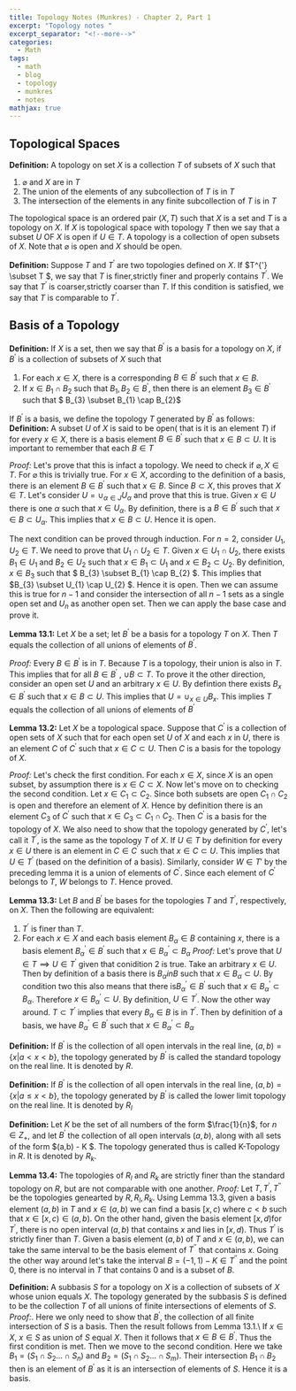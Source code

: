 ```yaml
---
title: Topology Notes (Munkres) - Chapter 2, Part 1
excerpt: "Topology notes "
excerpt_separator: "<!--more-->"
categories:
  - Math
tags:
  - math
  - blog
  - topology
  - munkres
  - notes
mathjax: true
---
```


## Topological Spaces
**Definition:** A topology on set $X$ is a collection $T$ of subsets of $X$ such that
1. $\varnothing$ and $X$ are in $T$
2. The union of the elements of any subcollection of $T$ is in $T$
3. The intersection of the elements in any finite subcollection of $T$ is in $T$

The topological space is an ordered pair $(X,T)$ such that $X$ is a set and $T$ is a topology on $X$.
If $X$ is topological space with topology $T$ then we say that a subset $U$ OF $X$ is open if $U \in T$. A topology is a collection of open subsets of $X$. Note that $\varnothing$ is open and $X$ should be open.

**Definition:** Suppose $T$ and $T^{'}$ are two topologies defined on $X$. If $T^{'} \subset T  $, we say that $T$ is finer,strictly finer and properly contains $T^{'}$. We say that $T^{'}$ is coarser,strictly coarser than $T$. If this condition is satisfied, we say that $T$ is comparable to $T^{'}$.
## Basis of a Topology
**Definition:** If $X$ is a set, then we say that $B^{'}$ is a basis for a topology on $X$, if $B^{'}$ is a collection of subsets of $X$ such that
1. For each $x \in X$, there is a corresponding $B \in B^{'}$ such that $x \in B$.
2. If $x \in B_{1} \cap B_{2}$ such that $B_{1},B_{2} \in B^{'}$, then there is an element $B_{3} \in B^{'}$ such that  $  B_{3} \subset B_{1} \cap B_{2}$
   
If $B^{'}$ is a basis, we define the topology $T$ generated by $B^{'}$ as follows: 
**Definition:** A subset $U$ of $X$ is said to be open( that is it is an element $T$) if for every $x \in X$, there is a basis element $B \in B^{'}$ such that $x \in B \subset U$. It is important to remember that each $B \in T$

*Proof:* Let's prove that this is infact a topology. We need to check if $\varnothing,X \in T$. For $\varnothing$ this is trivially true. For $x \in X$, according to the definition of a basis, there is an element $B \in B^{'}$ such that $x \in B$. Since $B \subset X$, this proves that $X \in T$.
Let's consider $U = \cup_{\alpha \in J} U_{\alpha}$ and prove that this is true. Given $x \in U$ there is one $\alpha$ such that $x \in U_{\alpha}$. By definition, there is a $B \in B^{'}$ such that $x \in B \subset U_{\alpha}$. This implies that $x \in B \subset U$. Hence it is open.

The next condition can be proved through induction. For $n=2$, consider $U_{1},U_{2} \in T$. We need to prove that $U_{1} \cap U_{2} \in T$. Given $x \in U_{1} \cap U_{2}$, there exists $B_{1} \in U_{1}$ and $B_{2} \in U_{2}$ such that $x \in B_{1} \subset U_{1}$ and $x \in B_{2} \subset U_{2}$. By definition, $x \in B_{3}$ such that $ B_{3} \subset  B_{1} \cap B_{2} $. This implies that $B_{3} \subset U_{1} \cap U_{2}   $. Hence it is open. Then we can assume this is true for $n-1$ and consider the intersection of all $n-1$ sets as a single open set and $U_{n}$ as another open set. Then we can apply the base case and prove it.

**Lemma 13.1:** Let $X$ be a set; let $B^{'}$ be a basis for a topology $T$ on $X$. Then $T$ equals the collection of all unions of elements of $B^{'}$.

*Proof:* Every $B \in B^{'}$ is in $T$. Because $T$ is a topology, their union is also in $T$. This implies that for all $B \in B^{'}$ , $\cup B \subset T$. To prove it the other direction, consider an open set $U$ and an arbitrary $x \in U$. By defintion there exists $B_{x} \in B^{'}$ such that $x \in B \subset U$. This implies that $U = \cup_{x \in U} B_{x}$. This implies $T$ equals the collection of all unions of elements of $B^{'}$

**Lemma 13.2:** Let $X$ be a topological space. Suppose that $C^{'}$ is a collection of open sets of $X$ such that for each open set $U$ of $X$ and each $x$ in $U$, there is an element $C$ of $C^{'}$ such that $x \in C \subset U$. Then $C$ is a basis for the topology of $X$.

*Proof:* Let's check the first condition. For each $x \in X$, since $X$ is an open subset, by assumption there is $x \in C \subset X$. Now let's move on to checking the second condition. Let $x \in C_{1} \subset C_{2}$. Since both subsets are open $C_{1} \cap C_{2}$ is open and therefore an element of $X$. Hence by definition there is an element $C_{3}$ of $C^{'}$ such that $x \in C_{3} \subset C_{1} \cap C_{2}$. Then $C^{'}$ is a basis for the topology of $X$.
We also need to show that the topology generated by $C^{'}$, let's call it $T^{'}$, is the same as the topology $T$ of $X$. If $U \in T$ by definition for every $x \in U$ there is an element in $C \in C^{'}$ such that $x \in C \subset U$. This implies that $U \in T^{'}$ (based on the definition of a basis). Similarly, consider $W \in T{'}$ by the preceding lemma it is a union of elements of $C^{'}$. Since each element of $C^{'}$ belongs to $T$, $W$ belongs to $T$. Hence proved.

**Lemma 13.3:** Let $B$ and $B^{'}$ be bases for the topologies $T$ and $T^{'}$, respectively, on $X$. Then the following are equivalent:
1. $T^{'}$ is finer than $T$.
2. For each $x \in X$ and each basis element $B_{\alpha} \in B$ containing $x$, there is a basis element $B^{'}_{\alpha} \in B^{'}$ such that $x \in B^{'}_{\alpha} \subset B_{\alpha}$
*Proof:* 
Let's prove that $U \in T \implies U \in T^{'}$ given that conidition 2 is true. Take an arbitrary $x \in U$. Then by definition of a basis there is $B_{\alpha} in B$ such that $x \in B_{\alpha} \subset U$. By condition two this also means that there is$B^{'}_{\alpha} \in B^{'}$ such that $x \in B^{'}_{\alpha} \subset B_{\alpha}$. Therefore $x \in B^{'}_{\alpha} \subset U$. By definition, $U \in T^{'}$.
Now the other way around. $T \subset T^{'}$ implies that every $B_{\alpha} \in B$ is in $T^{'}$. Then by definition of a basis, we have $B^{'}_{\alpha} \in B^{'}$ such that $x \in B^{'}_{\alpha} \subset B_{\alpha}$

**Definition:** If $B^{'}$ is the collection of all open intervals in the real line, $(a,b) = \{x | a < x < b\}$, the topology generated by $B^{'}$ is called the standard topology on the real line. It is denoted by $R$.

**Definition:** If $B^{'}$ is the collection of all open intervals in the real line, $(a,b) = \{x | a \leq x < b\}$, the topology generated by $B^{'}$ is called the lower limit topology on the real line. It is denoted by $R_{l}$

**Definition:** Let $K$ be the set of all numbers of the form $\frac{1}{n}$, for $n \in Z_{+}$, and let $B^{'}$ the collection of all open intervals $(a,b)$, along with all sets of the form $(a,b) - K $. The topology generated thus is called  K-Topology in $R$. It is denoted by $R_{k}$.

**Lemma 13.4:** The topologies of $R_{l}$ and $R_{k}$ are strictly finer than the standard topology on $R$, but are not comparable with one another.
*Proof:* Let $T,T^{'},T^{''}$ be the topologies genearted by $R,R_{l},R_{k}$. Using Lemma 13.3, given a basis element $(a,b)$ in $T$ and $x \in (a,b)$ we can find a basis $[x,c)$ where $c < b$ such that $x \in [x,c) \in (a,b)$. On the other hand, given the basis element $[x, d)$for $T^{'}$, there is no open interval $(a, b)$ that contains $x$ and lies in $[x, d)$. Thus $T^{'}$ is strictly finer than $T$.
Given a basis element $(a,b)$ of $T$ and $x \in (a,b)$, we can take the same interval to be the basis element of $T^{''}$ that contains $x$. Going the other way around let's take the interval $B = (-1,1) - K \in T^{''}$ and the point 0, there is no interval in $T$ that contains 0 and is a subset of $B$.

**Definition:** A subbasis $S$ for a topology on $X$ is a collection of subsets of $X$ whose union equals $X$. The topology generated by the subbasis $S$ is defined to be the collection $T$ of all unions of finite intersections of elements of $S$.
*Proof:*. Here we only need to show that $B^{'}$, the collection of all finite intersection of $S$ is a basis. Then the result follows from Lemma 13.1.\\
If $x \in X$, $x \in S$ as union of $S$ equal $X$. Then it follows that $x \in B \in B^{'}$. Thus the first condition is met.
Then we move to the second condition. Here we take $B_{1} = (S_{1} \cap  S_{2} ... \cap S_{n})$ and $B_{2} = (S_{1} \cap S_{2} ... \cap S_{m})$. Their intersection $B_{1} \cap B_{2}$ then is an element of $B^{'}$ as it is an intersection of elements of $S$. Hence it is a basis.